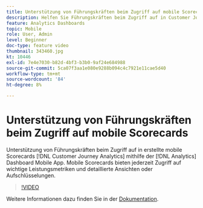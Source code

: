 ```yaml
---
title: Unterstützung von Führungskräften beim Zugriff auf mobile Scorecards
description: Helfen Sie Führungskräften beim Zugriff auf in Customer Journey Analytics erstellte mobile Scorecards, die mit der Analytics Dashboard-Mobile App erstellt wurden.  Mobile Scorecards bieten jederzeit Zugriff auf wichtige Leistungsmetriken und detaillierte Ansichten oder Aufschlüsselungen.
feature: Analytics Dashboards
topic: Mobile
role: User, Admin
level: Beginner
doc-type: feature video
thumbnail: 343460.jpg
kt: 10446
exl-id: 7e4e7030-b82d-4bf3-b3b0-9af24e684988
source-git-commit: 5ca07f3aa1e080e9288b094c4c7921e11cae5d40
workflow-type: tm+mt
source-wordcount: '84'
ht-degree: 8%

---
```


# Unterstützung von Führungskräften beim Zugriff auf mobile Scorecards

Unterstützung von Führungskräften beim Zugriff auf in erstellte mobile Scorecards [!DNL Customer Journey Analytics] mithilfe der [!DNL Analytics] Dashboard Mobile App.  Mobile Scorecards bieten jederzeit Zugriff auf wichtige Leistungsmetriken und detaillierte Ansichten oder Aufschlüsselungen.

>[!VIDEO](https://video.tv.adobe.com/v/343460/?quality=12&learn=on)

Weitere Informationen dazu finden Sie in der [Dokumentation](https://experienceleague.adobe.com/docs/analytics-platform/using/cja-dashboards/set-up-execs.html).